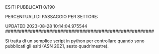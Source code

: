 ESITI PUBBLICATI 0/190 

PERCENTUALI DI PASSAGGIO PER SETTORE:

UPDATED 2023-08-28 10:14:04.975544
###################################################### 

Si tratta di un semplice script in python per controllare quando sono pubblicati gli esiti (ASN 2021, sesto quadrimestre).

